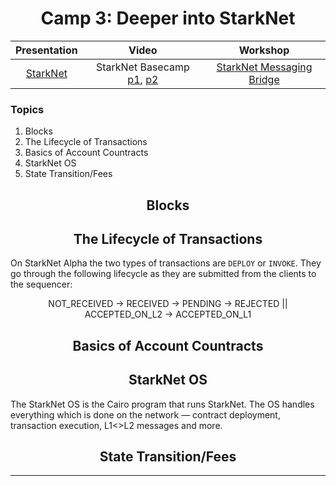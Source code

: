 <div align="center">
    <h1>Camp 3: Deeper into StarkNet</h1>

|Presentation|Video|Workshop
|:----:|:----:|:----:|
|[StarkNet](https://drive.google.com/file/d/1_AQq4ulTmB0VAszmauvYUHEVjwdAgMim/view?usp=sharing)|StarkNet Basecamp [p1](https://drive.google.com/file/d/1w9ysR38Dz4Z9gvHC46xSHbr06B36nUWp/view?usp=sharing), [p2](https://drive.google.com/file/d/185MMFmItlOE5qER8P2vhtVjKiH6Glj1G/view?usp=sharing)|[StarkNet Messaging Bridge](https://github.com/starknet-edu/starknet-messaging-bridge)|

</div>

### Topics

<ol>
    <li>Blocks</li>
    <li>The Lifecycle of Transactions</li>
    <li>Basics of Account Countracts</li>
    <li>StarkNet OS</li>
    <li>State Transition/Fees</li>
</ol>

<h2 align="center" id="blocks">Blocks</h2>

<h2 align="center" id="tx_lifecycle">The Lifecycle of Transactions</h2>

On StarkNet Alpha the two types of transactions are `DEPLOY` or `INVOKE`. They go through the following lifecycle as they are submitted from the clients to the sequencer:

<div align="center">
    NOT_RECEIVED -> RECEIVED -> PENDING -> REJECTED || ACCEPTED_ON_L2 -> ACCEPTED_ON_L1
</div>

<h2 align="center" id="accounts">Basics of Account Countracts</h2>

<h2 align="center" id="starknet_os">StarkNet OS</h2>

The StarkNet OS is the Cairo program that runs StarkNet. The OS handles everything which is done on the network — contract deployment, transaction execution, L1<>L2 messages and more.

<h2 align="center" id="state">State Transition/Fees</h2>

<hr>